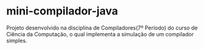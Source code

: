 # mini-compilador-java
Projeto desenvolvido na disciplina de Compiladores(7º Período) do curso de Ciência da Computação, o qual implementa a simulação de um compilador simples.
